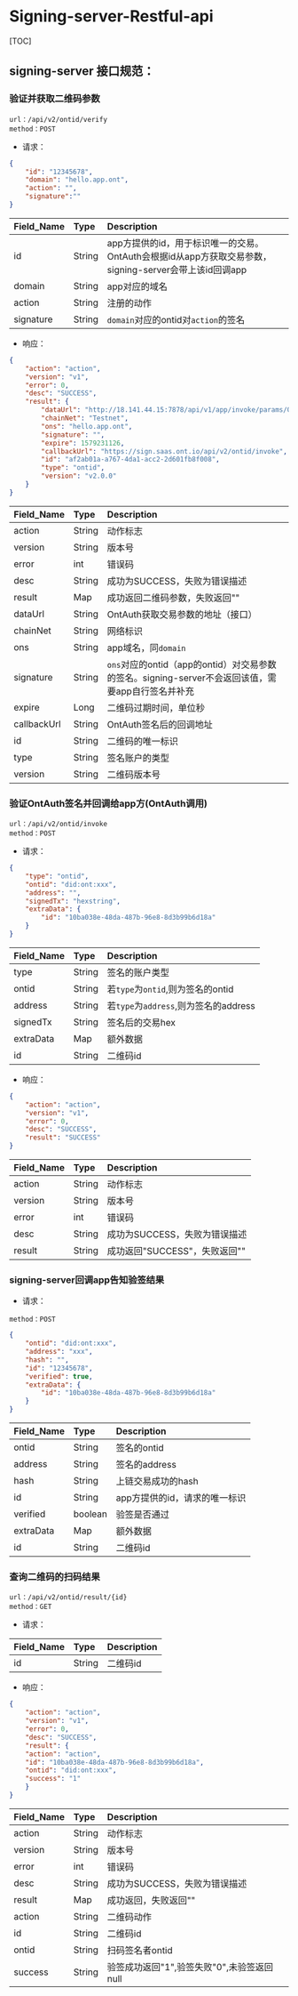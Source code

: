 # Signing-server-Restful-api

[TOC]

## signing-server 接口规范：

### 验证并获取二维码参数

```text
url：/api/v2/ontid/verify
method：POST
```

- 请求：

```json
{
	"id": "12345678",
	"domain": "hello.app.ont",
	"action": "",
	"signature":""
}
```

| Field_Name | Type   | Description |
|:-----------|:-------|:------------|
| id   | String | app方提供的id，用于标识唯一的交易。OntAuth会根据id从app方获取交易参数，signing-server会带上该id回调app    |
|domain|String|app对应的域名|
|action|String|注册的动作|
|signature|String|``domain``对应的ontid对``action``的签名|

- 响应：

```json
{
	"action": "action",
	"version": "v1",
	"error": 0,
	"desc": "SUCCESS",
	"result": {
		"dataUrl": "http://18.141.44.15:7878/api/v1/app/invoke/params/0796e069-00d3-49dc-b05c-9006c86d3ff2",
		"chainNet": "Testnet",
		"ons": "hello.app.ont",
		"signature": "",
		"expire": 1579231126,
		"callbackUrl": "https://sign.saas.ont.io/api/v2/ontid/invoke",
		"id": "af2ab01a-a767-4da1-acc2-2d601fb8f008",
		"type": "ontid",
		"version": "v2.0.0"
	}
}
```

| Field_Name | Type   | Description                   |
|:-----------|:-------|:------------------------------|
| action     | String | 动作标志                      |
| version    | String | 版本号                        |
| error       | int    | 错误码                        |
| desc        | String | 成功为SUCCESS，失败为错误描述 |
| result     | Map | 成功返回二维码参数，失败返回""     |
| dataUrl     | String | OntAuth获取交易参数的地址（接口）     |
| chainNet     | String | 网络标识     |
| ons     | String | app域名，同``domain``     |
| signature     | String | ``ons``对应的ontid（app的ontid）对交易参数的签名。signing-server不会返回该值，需要app自行签名并补充     |
| expire     | Long | 二维码过期时间，单位秒     |
| callbackUrl     | String | OntAuth签名后的回调地址     |
| id     | String | 二维码的唯一标识     |
| type     | String | 签名账户的类型     |
| version     | String | 二维码版本号     |


### 验证OntAuth签名并回调给app方(OntAuth调用)

```text
url：/api/v2/ontid/invoke
method：POST
```

- 请求：

```json
{
    "type": "ontid",
    "ontid": "did:ont:xxx",
    "address": "",
    "signedTx": "hexstring",
    "extraData": {
        "id": "10ba038e-48da-487b-96e8-8d3b99b6d18a"
    }
}
```

| Field_Name | Type   | Description |
|:-----------|:-------|:------------|
| type   | String | 签名的账户类型    |
|ontid|String|若``type``为``ontid``,则为签名的ontid|
|address|String|若``type``为``address``,则为签名的address|
|signedTx|String|签名后的交易hex|
|extraData|Map|额外数据|
|id|String|二维码id|

- 响应：

```json
{
	"action": "action",
	"version": "v1",
	"error": 0,
	"desc": "SUCCESS",
	"result": "SUCCESS"
}
```

| Field_Name | Type   | Description                   |
|:-----------|:-------|:------------------------------|
| action     | String | 动作标志                      |
| version    | String | 版本号                        |
| error       | int    | 错误码                        |
| desc        | String | 成功为SUCCESS，失败为错误描述 |
| result     | String | 成功返回"SUCCESS"，失败返回""     |


### signing-server回调app告知验签结果

- 请求：
```text
method：POST
```
```json
{
	"ontid": "did:ont:xxx",
	"address": "xxx",
	"hash": "",
	"id": "12345678",
	"verified": true,
	"extraData": {
		"id": "10ba038e-48da-487b-96e8-8d3b99b6d18a"
	}
}
```

| Field_Name | Type   | Description |
|:-----------|:-------|:------------|
|ontid|String|签名的ontid|
|address|String|签名的address|
| hash   | String | 上链交易成功的hash    |
|id|String|app方提供的id，请求的唯一标识|
|verified|boolean|验签是否通过|
|extraData|Map|额外数据|
|id|String|二维码id|


### 查询二维码的扫码结果

```text
url：/api/v2/ontid/result/{id}
method：GET
```

- 请求：

| Field_Name | Type   | Description |
|:-----------|:-------|:------------|
|id|String|二维码id|

- 响应：

```json
{
	"action": "action",
	"version": "v1",
	"error": 0,
	"desc": "SUCCESS",
	"result": {
	"action": "action",
	"id": "10ba038e-48da-487b-96e8-8d3b99b6d18a",
	"ontid": "did:ont:xxx",
	"success": "1"
	}
}
```

| Field_Name | Type   | Description                   |
|:-----------|:-------|:------------------------------|
| action     | String | 动作标志                      |
| version    | String | 版本号                        |
| error       | int    | 错误码                        |
| desc        | String | 成功为SUCCESS，失败为错误描述 |
| result     | Map | 成功返回，失败返回""     |
| action        | String | 二维码动作 |
| id        | String | 二维码id |
| ontid        | String | 扫码签名者ontid |
| success        | String | 验签成功返回"1",验签失败"0",未验签返回null |
